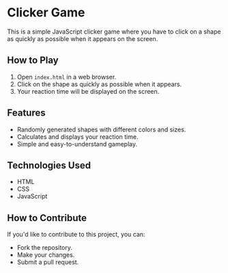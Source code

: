 # Clicker Game

This is a simple JavaScript clicker game where you have to click on a shape as quickly as possible when it appears on the screen.

## How to Play

1. Open `index.html` in a web browser.
2. Click on the shape as quickly as possible when it appears.
3. Your reaction time will be displayed on the screen.

## Features

- Randomly generated shapes with different colors and sizes.
- Calculates and displays your reaction time.
- Simple and easy-to-understand gameplay.

## Technologies Used

- HTML
- CSS
- JavaScript

## How to Contribute

If you'd like to contribute to this project, you can:

- Fork the repository.
- Make your changes.
- Submit a pull request.

